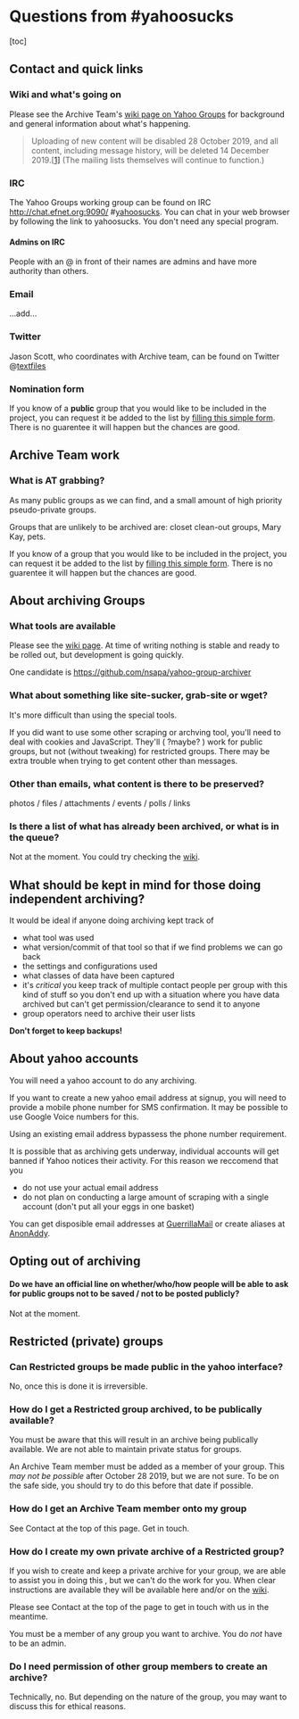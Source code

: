 
# Questions from #yahoosucks

[toc]

## Contact and quick links

### Wiki and what's going on

Please see the Archive Team's [wiki page on Yahoo Groups](https://www.archiveteam.org/index.php?title=Yahoo!_Groups) for background and general information about what's happening.  

> Uploading of new content will be disabled 28 October 2019, and all content, including message history, will be deleted 14 December 2019.[[1\]](https://www.archiveteam.org/index.php?title=Yahoo!_Groups#cite_note-1) (The mailing lists themselves will continue to function.) 

### IRC

The Yahoo Groups working group can be found on IRC http://chat.efnet.org:9090/ #[yahoosucks](http://chat.efnet.org:9090/?channels=%23yahoosucks). You can chat in your web browser by following the link to yahoosucks. You don't need any special program.

#### Admins on IRC

People with an @ in front of their names are admins and have more authority than others. 

### Email

...add...

### Twitter

Jason Scott, who coordinates with Archive team, can be found on Twitter @[textfiles](https://twitter.com/textfiles) 

### Nomination form

If you know of a **public** group that you would like to be included in the project, you can request it be added to the list by [filling this simple form](https://docs.google.com/forms/d/1Z-lODnyXsE2kiu8uL01L--10nDq3b_lowT88aB447-E/viewform?edit_requested=true). There is no guarentee it will happen but the chances are good. 

## Archive Team work

### What is AT grabbing?

As many  public groups as we can find, and a small amount of high priority pseudo-private groups.

Groups that are unlikely to be archived are: closet clean-out groups, Mary Kay, pets.

If you know of a group that you would like to be included in the project, you can request it be added to the list by [filling this simple form](https://tinyurl.com/savegroups). There is no guarentee it will happen but the chances are good. 

## About archiving Groups

### What tools are available

Please see the [wiki page](https://www.archiveteam.org/index.php?title=Yahoo!_Groups). At time of writing nothing is stable and ready to be rolled out, but development is going quickly. 

One candidate is https://github.com/nsapa/yahoo-group-archiver

### What about something like site-sucker, grab-site or wget?

It's more difficult than using the special tools. 

If you did want to use some other scraping or archving tool, you'll need to deal with cookies and JavaScript. They'll ( ?maybe? ) work for public groups, but not (without tweaking) for restricted groups. There may be extra trouble when trying to get content other than messages. 

### Other than emails, what content is there to be preserved?

photos / files / attachments / events / polls / links

### Is there a list of what has already been archived, or what is in the queue?

Not at the moment. You could try checking the [wiki](https://www.archiveteam.org/index.php?title=Yahoo!_Groups).

## What should be kept in mind for those doing independent archiving?

It would be ideal if anyone doing archiving kept track of 

- what tool was used
- what version/commit of that tool so that if we find problems we can go back
- the settings and configurations used 
- what classes of data have been captured
- it's *critical* you keep track of multiple contact people per group with this kind of stuff so you don't end up with a situation where you have  data archived but can't get permission/clearance to send it to anyone
- group operators need to archive their user lists

**Don't forget to keep backups!**

## About yahoo accounts

You will need a yahoo account to do any archiving. 

If you want to create a new yahoo email address at signup, you will need to provide a mobile phone number for SMS confirmation. It may be possible to use Google Voice numbers for this. 

Using an existing email address bypassess the phone number requirement. 

It is possible that as archiving gets underway, individual accounts will get banned if Yahoo notices their activity. For this reason we reccomend that you 

- do not use your actual email address
- do not plan on conducting a large amount of scraping with a single account (don't put all your eggs in one basket) 

You can get disposible email addresses at [GuerrillaMail](https://www.guerrillamail.com/inbox) or create aliases at [AnonAddy](https://anonaddy.com/). 

## Opting out of archiving

#### Do we have an official line on whether/who/how people will be able to ask for public groups not to be saved / not to be posted publicly?

Not at the moment.

## Restricted (private) groups

### Can Restricted groups be made public in the yahoo interface?

No, once this is done it is irreversible. 

### How do I get a Restricted group archived, to be publically available?

You must be aware that this will result in an archive being publically available. We are not able to maintain private status for groups. 

An Archive Team member must be added as a member of your group. This *may not be possible* after October 28 2019, but we are not sure. To be on the safe side, you should try to do this before that date if possible. 

### How do I get an Archive Team member onto my group

See Contact at the top of this page. Get in touch. 

### How do I create my own private archive of a Restricted group?

If you wish to create and keep a private archive for your group, we are able to assist you in doing this , but we can't do the work for you. When clear instructions are available they will be available here and/or on the [wiki](https://www.archiveteam.org/index.php?title=Yahoo!_Groups).

Please see Contact at the top of the page to get in touch with us in the meantime. 

You must be a member of any group you want to archive. You do *not* have to be an admin. 

### Do I need permission of other group members to create an archive?

Technically, no. But depending on the nature of the group, you may want to discuss this for ethical reasons. 